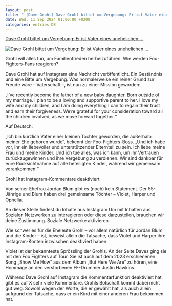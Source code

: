 ```yaml
---
layout: post
title: " [Dave Grohl] Dave Grohl bittet um Vergebung: Er ist Vater eines unehelichen ..."
date: Wed, 11 Sep 2024 01:00:00 +0200
categories: entries DE
---
```

[Dave Grohl bittet um Vergebung: Er ist Vater eines unehelichen ...](https://www.rollingstone.de/dave-grohl-bittet-um-vergebung-er-ist-vater-eines-unehelichen-kindes-geworden-2805347/)

![Dave Grohl bittet um Vergebung: Er ist Vater eines unehelichen ...](https://www.rollingstone.de/wp-content/uploads/2024/08/gettyimages-1732882167-scaled.jpg)

Grohl will alles tun, um Familienfrieden herbeizuführen. Wie werden Foo-Fighters-Fans reagieren?

Dave Grohl hat auf Instagram eine Nachricht veröffentlicht. Ein Geständnis und eine Bitte um Vergebung. Was normalerweise ein reiner Grund zur Freude wäre – Vaterschaft –, ist nun zu einer Mission geworden:

„I’ve recently become the father of a new baby daughter. Born outside of my marriage. I plan to be a loving and supportive parent to her. I love my wife and my children, and I am doing everything I can to regain their trust and earn their forgiveness. We’re grateful for your consideration toward all the children involved, as we move forward together.“

Auf Deutsch:

„Ich bin kürzlich Vater einer kleinen Tochter geworden, die außerhalb meiner Ehe geboren wurde“, bekennt der Foo-Fighters-Boss. „Und ich habe vor, ihr ein liebevoller und unterstützender Elternteil zu sein. Ich liebe meine Frau und meine Kinder. Und ich tue alles, was ich kann, um ihr Vertrauen zurückzugewinnen und ihre Vergebung zu verdienen. Wir sind dankbar für eure Rücksichtnahme auf alle beteiligten Kinder, während wir gemeinsam vorankommen.“

Grohl hat Instagram-Kommentare deaktiviert

Von seiner Ehefrau Jordan Blum gibt es (noch) kein Statement. Der 55-Jährige und Blum haben drei gemeinsame Töchter – Violet, Harper und Ophelia.

An dieser Stelle findest du Inhalte aus Instagram Um mit Inhalten aus Sozialen Netzwerken zu interagieren oder diese darzustellen, brauchen wir deine Zustimmung. Soziale Netzwerke aktivieren

Wie schwer es für die Eheleute Grohl – vor allem natürlich für Jordan Blum und die Kinder – ist, beweist allein die Tatsache, dass Violet und Harper ihre Instagram-Konten inzwischen deaktiviert haben.

Violet ist der bekannteste Sprössling der Grohls. An der Seite Daves ging sie mit den Foo Fighters auf Tour. Sie ist auch auf dem 2023 erschienenen Song „Show Me How“ aus dem Album „But Here We Are“ zu hören, eine Hommage an den verstorbenen FF-Drummer Justin Hawkins.

Während Dave Grohl auf Instagram die Kommentarfunktion deaktiviert hat, gibt es auf X sehr viele Kommentare. Grohls Botschaft kommt dabei nicht gut weg. Sowohl wegen der Worte, die er gewählt hat, als auch allein aufgrund der Tatsache, dass er ein Kind mit einer anderen Frau bekommen hat.

